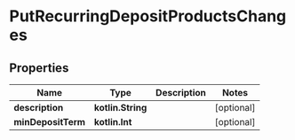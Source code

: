 
# PutRecurringDepositProductsChanges

## Properties
| Name | Type | Description | Notes |
| ------------ | ------------- | ------------- | ------------- |
| **description** | **kotlin.String** |  |  [optional] |
| **minDepositTerm** | **kotlin.Int** |  |  [optional] |



